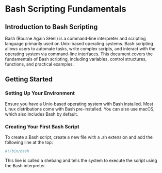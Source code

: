 # Bash Scripting Fundamentals
## Introduction to Bash Scripting
Bash (Bourne Again SHell) is a command-line interpreter and scripting language primarily used on Unix-based operating systems. Bash scripting allows users to automate tasks, write complex scripts, and interact with the operating system via command-line interfaces. This document covers the fundamentals of Bash scripting, including variables, control structures, functions, and practical examples.

## Getting Started

### Setting Up Your Environment
Ensure you have a Unix-based operating system with Bash installed. Most Linux distributions come with Bash pre-installed. You can also use macOS, which also includes Bash by default.

### Creating Your First Bash Script
To create a Bash script, create a new file with a .sh extension and add the following line at the top:

```bash
#!/bin/bash
```
This line is called a shebang and tells the system to execute the script using the Bash interpreter.

















